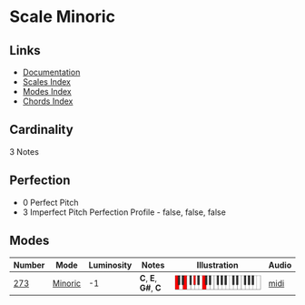 # Scale Minoric

## Links

- [Documentation](README.md)
- [Scales Index](Scales.md)
- [Modes Index](Modes.md)
- [Chords Index](Chords.md)

## Cardinality

3 Notes

## Perfection

- 0 Perfect Pitch
- 3 Imperfect Pitch
Perfection Profile - false, false, false

## Modes

| Number | Mode | Luminosity | Notes | Illustration | Audio |
|--------|------|------------|-------|--------------|-------|
| [273](https://ianring.com/musictheory/scales/273) | [Minoric](ModeMinoric.md) | -1 | **C**, **E**, **G#**, **C** | ![CNaturalMinoric](ModeCNaturalMinoric.png) | [midi](https://github.com/edipermadi/music/blob/main/docs/ModeCNaturalMinoric.mid?raw=true) | 
